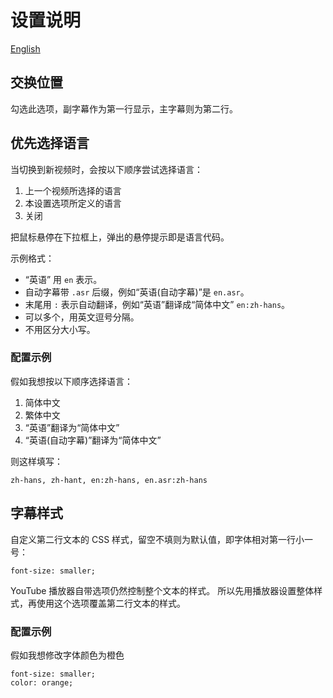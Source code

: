 设置说明
========

[English](./setting.md)

交换位置
--------

勾选此选项，副字幕作为第一行显示，主字幕则为第二行。

优先选择语言
------------

当切换到新视频时，会按以下顺序尝试选择语言：

1. 上一个视频所选择的语言
2. 本设置选项所定义的语言
3. 关闭

把鼠标悬停在下拉框上，弹出的悬停提示即是语言代码。

示例格式：

* “英语” 用 `en` 表示。
* 自动字幕带 `.asr` 后缀，例如“英语(自动字幕)”是 `en.asr`。
* 末尾用 `:` 表示自动翻译，例如“英语”翻译成“简体中文” `en:zh-hans`。
* 可以多个，用英文逗号分隔。
* 不用区分大小写。

### 配置示例

假如我想按以下顺序选择语言：

1. 简体中文
2. 繁体中文
3. “英语”翻译为“简体中文”
4. “英语(自动字幕)”翻译为“简体中文”

则这样填写：

```
zh-hans, zh-hant, en:zh-hans, en.asr:zh-hans
```

字幕样式
--------

自定义第二行文本的 CSS 样式，留空不填则为默认值，即字体相对第一行小一号：

```
font-size: smaller;
```

YouTube 播放器自带选项仍然控制整个文本的样式。
所以先用播放器设置整体样式，再使用这个选项覆盖第二行文本的样式。

### 配置示例

假如我想修改字体颜色为橙色

```
font-size: smaller;
color: orange;
```
